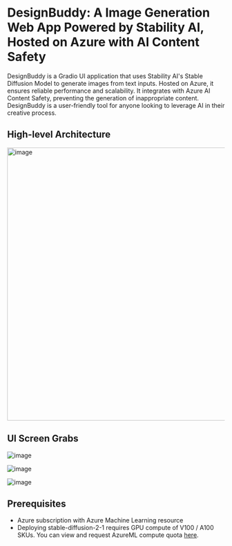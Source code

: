 # DesignBuddy: A Image Generation Web App Powered by Stability AI, Hosted on Azure with AI Content Safety #

DesignBuddy is a Gradio UI application that uses Stability AI's Stable Diffusion Model to generate images from text inputs. Hosted on Azure, it ensures reliable performance and scalability. It integrates with Azure AI Content Safety, preventing the generation of inappropriate content. DesignBuddy is a user-friendly tool for anyone looking to leverage AI in their creative process.

## High-level Architecture

<img width="631" alt="image" src="https://github.com/mahes-a/2024/assets/120069348/f0e8671b-89f2-4bf4-bece-e95d29dba550">

## UI Screen Grabs

![image](https://github.com/mahes-a/2024/assets/120069348/497a6208-ab7e-4f21-ba8c-25a15a7ce11c)

![image](https://github.com/mahes-a/2024/assets/120069348/fb46e65f-a4fe-4e33-a30e-859e18c0dce8)

![image](https://github.com/mahes-a/2024/assets/120069348/3917a84f-393a-4543-bb4d-b9a1005822e4)


## Prerequisites

- Azure subscription with Azure Machine Learning resource
- Deploying stable-diffusion-2-1 requires GPU compute of V100 / A100 SKUs. You can view and request AzureML compute quota [here](https://ml.azure.com/quota).

